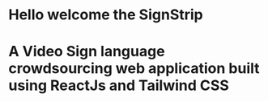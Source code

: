# Hello welcome the SignStrip 
# A Video Sign language crowdsourcing web application built using ReactJs and Tailwind CSS